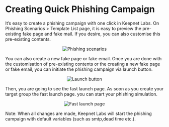 # Creating Quick Phishing Campaign

It’s easy to create a phishing campaign with one click in Keepnet Labs. On Phishing Scenarios > Template List page, it is easy to preview the pre-existing fake page and fake mail. If you desire, you can also customise this pre-existing contents.

<p align="center">
  <img alt="Phishing scenarios" src="https://www.keepnetlabs.com/wp-content/uploads/Phishing-scenerios-e1531137646815-1024x529.png">
</p>

You can also create a new fake page or fake email. Once you are done with the customisation of pre-existing contents or the creating a new fake page or fake email, you can initiate the phishing campaign via launch button.

<p align="center">
  <img alt="Launch button" src="https://www.keepnetlabs.com/wp-content/uploads/Launch-button-2018-07-09-15-05-24-1024x198.png">
</p>

Then, you are going to see the fast launch page. As soon as you create your target group the fast launch page. you can start your phishing simulation. 

<p align="center">
  <img alt="Fast launch page" src="https://www.keepnetlabs.com/wp-content/uploads/fast-launch-page.png">
</p>

Note: When all changes are made, Keepnet Labs will start the phishing campaign with default variables (such as smtp,dead time etc.). 
